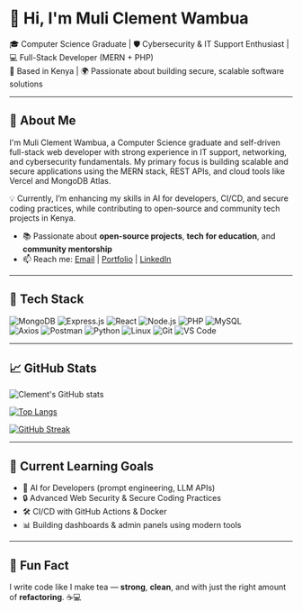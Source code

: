 # 👋 Hi, I'm Muli Clement Wambua

🎓 Computer Science Graduate | 🛡️ Cybersecurity & IT Support Enthusiast | 💻 Full-Stack Developer (MERN + PHP)  
📍 Based in Kenya | 🌍 Passionate about building secure, scalable software solutions

---

## 🚀 About Me
I'm Muli Clement Wambua, a Computer Science graduate and self-driven full-stack web developer with strong experience in IT support, networking, and cybersecurity fundamentals. My primary focus is building scalable and secure applications using the MERN stack, REST APIs, and cloud tools like Vercel and MongoDB Atlas.

💡 Currently, I’m enhancing my skills in AI for developers, CI/CD, and secure coding practices, while contributing to open-source and community tech projects in Kenya.

- 📚 Passionate about **open-source projects**, **tech for education**, and **community mentorship**
- 📫 Reach me: [Email](mailto:clementwa01@gmail.com) | [Portfolio](https://klmportfolio.netlify.app/) | [LinkedIn](https://linkedin.com/in/muli-clement-b5b17b308/)

---

## 🧰 Tech Stack
![MongoDB](https://img.shields.io/badge/-MongoDB-4DB33D?style=flat&logo=mongodb&logoColor=white)
![Express.js](https://img.shields.io/badge/-Express.js-000000?style=flat&logo=express&logoColor=white)
![React](https://img.shields.io/badge/-React-61DAFB?style=flat&logo=react&logoColor=black)
![Node.js](https://img.shields.io/badge/-Node.js-339933?style=flat&logo=node.js&logoColor=white)
![PHP](https://img.shields.io/badge/-PHP-777BB4?style=flat&logo=php&logoColor=white)
![MySQL](https://img.shields.io/badge/-MySQL-4479A1?style=flat&logo=mysql&logoColor=white)  
![Axios](https://img.shields.io/badge/-Axios-5A29E4?style=flat&logo=axios&logoColor=white)
![Postman](https://img.shields.io/badge/-Postman-FF6C37?style=flat&logo=postman&logoColor=white)
![Python](https://img.shields.io/badge/-Python-3776AB?style=flat&logo=python&logoColor=white)
![Linux](https://img.shields.io/badge/-Linux-FCC624?style=flat&logo=linux&logoColor=black)
![Git](https://img.shields.io/badge/-Git-F05032?style=flat&logo=git&logoColor=white)
![VS Code](https://img.shields.io/badge/-VS_Code-007ACC?style=flat&logo=visual-studio-code&logoColor=white)

---

## 📈 GitHub Stats
![Clement's GitHub stats](https://github-readme-stats.vercel.app/api?username=Clementwa0&show_icons=true&theme=radical)

[![Top Langs](https://github-readme-stats.vercel.app/api/top-langs/?username=Clementwa0&layout=compact&theme=radical)](https://github.com/Clementwa0)

[![GitHub Streak](https://streak-stats.demolab.com/?user=Clementwa0)](https://git.io/streak-stats)

---

## 🧠 Current Learning Goals
- 🤖 AI for Developers (prompt engineering, LLM APIs)
- 🔒 Advanced Web Security & Secure Coding Practices
- 🛠️ CI/CD with GitHub Actions & Docker
- 📊 Building dashboards & admin panels using modern tools

---

## 🎉 Fun Fact
I write code like I make tea — **strong**, **clean**, and with just the right amount of **refactoring**. ☕💻  

